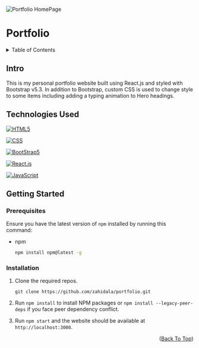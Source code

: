 <a name="readme-top"></a>

![Portfolio HomePage](https://i.imgur.com/IOZECxN.png)

# Portfolio

<!-- TABLE OF CONTENTS -->
<details>
  <summary>Table of Contents</summary>
  <ol>
    <li><a href="#intro">Intro</a></li>
    <li><a href="#technologies-used">Technologies Used</a></li>
    <li><a href="#getting-started">Getting Started</a></li>
    <ul>
        <li><a href="#prerequisites">Prerequisites</a></li>
        <li><a href="#installation">Installation</a></li>
    </ul>

  </ol>
</details>

## Intro

This is my personal portfolio website built using React.js and styled with Bootstrap v5.3. In addition to Bootstrap, custom CSS is used to change style to some items including adding a typing animation to Hero headings.

## Technologies Used

[![HTML5](https://img.shields.io/badge/HTML-239120?style=for-the-badge&logo=html5&logoColor=white)](https://en.wikipedia.org/wiki/HTML)

[![CSS](https://img.shields.io/badge/CSS-239120?&style=for-the-badge&logo=css3&logoColor=white)](https://en.wikipedia.org/wiki/CSS)

[![BootStrap5](https://img.shields.io/badge/Bootstrap-563D7C?style=for-the-badge&logo=bootstrap&logoColor=white)](https://www.getbootstrap.com)

[![React.js](https://img.shields.io/badge/React-20232A?style=for-the-badge&logo=react&logoColor=61DAFB)](https://react.dev/)

[![JavaScript](https://img.shields.io/badge/JavaScript-F7DF1E?style=for-the-badge&logo=javascript&logoColor=black)](https://developer.mozilla.org/en-US/docs/Web/JavaScript)

## Getting Started

### Prerequisites

Ensure you have the latest version of `npm` installed by running this command:

* npm
  ```sh
  npm install npm@latest -g
  ```

### Installation

1. Clone the required repos.

   ```
   git clone https://github.com/zahidala/portfolio.git
   ```

2. Run  ``` npm install ``` to install NPM packages or ``` npm install --legacy-peer-deps ``` if you face peer dependency conflict.

3. Run ``` npm start ``` and the website should be available at ``` http://localhost:3000 ```.

<p align="right">(<a href="#readme-top">Back To Top</a>)</p>